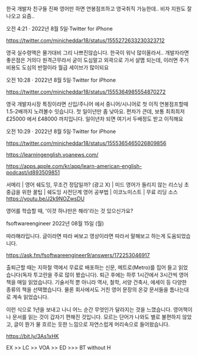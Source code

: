 한국 개발자 친구들 진짜 영어만 하면 연봉점프하고 영국취직 가능한데.. 비자 지원도 잘나오고 요즘..

오전 4:21 · 2022년 8월 5일·Twitter for iPhone

https://twitter.com/minicheddar18/status/1555272633230323712

영국 실수령액은 물가대비 그리 나쁘진않습니다. 한국이 워낙 많이올라서.. 개발자라면 좋은점은 거의다 원격근무라서 굳이 도심말고 외곽으로 가서 살몀 되는데, 이러면 주거비용도 도심의 반절이라 월급 세이브가 많이되요

오전 10:28 · 2022년 8월 5일·Twitter for iPhone

https://twitter.com/minicheddar18/status/1555364985554870272

영국 개발자시장 특징이라면 신입/주니어 에서 중니어/시니어로 첫 이직 연봉점프할때 1.5-2배까지 노려볼수 잇습니다. 첫 일이년만 좀 낮아요. 편차가 큰데, 보통 최최최저 £25000 에서 £48000 까지입니다. 일이년차 되면 여기서 두배정도 받고 이직해요

오전 10:29 · 2022년 8월 5일·Twitter for iPhone

https://twitter.com/minicheddar18/status/1555365465026809856

https://learningenglish.voanews.com/

https://apps.apple.com/kr/app/learn-american-english-podcast/id893509851

서메리 | 영어 쉐도잉, 무조건 정답일까? (광고 X) | 미드 영어가 들리지 않는 리스닝 초중급을 위한 꿀팁 | 쉐도잉 사전단계 영어 공부법 | 이코노미스트 | 무료 리딩 소스 https://youtu.be/J2k9NOZwsDU

영어를 학습할 때, '이것 하나만은 해라'라는 것 있으신가요?

fsoftwareengineer 2022년 08월 15일 (월)

따라해라입니다. 글이라면 따라 써보고 영상이라면 따라서 말해보고 하는게 도움되었습니다.

https://ask.fm/fsoftwareengineer9/answers/172253046917

출퇴근할 때는 지하철 역에서 무료로 배포하는 신문, 메트로(Metro)를 집어 들고 읽었습니다(독자 투고란을 주로 많이 봤습니다). 퇴근 후에는 하루 1시간에서 3시간씩 영어책을 매일 읽었습니다. 기술서적 뿐 아니라 역사, 철학, 서양 건축사, 에세이 등 다양한 종류의 책을 선택했습니다. 물론 회사에서도 거친 영어 문장의 온갖 문서들을 틈나는대로 계속 읽었습니다.

이런 식으로 1년을 보내고 나니 어느 순간 무엇인가 달라지는 것을 느꼈습니다. 영어책이나 문서를 읽는 것이 갑자기 편해진 것입니다. 모르는 단어가 나와도 별로 불편하지 않았고, 글이 뭔가 물 흐르는 듯한 느낌으로 자연스럽게 머리속으로 들어왔습니다.

https://bit.ly/3As1xHK

EX >> LC >> VOA >> ED >>> BT without H
